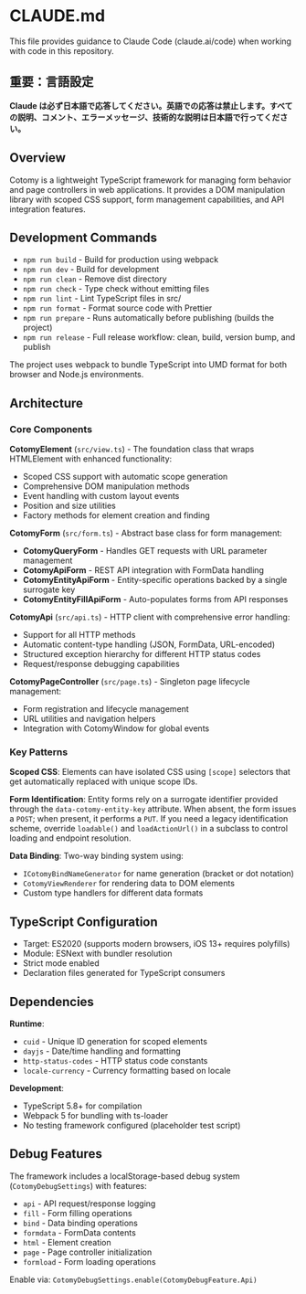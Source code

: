 # CLAUDE.md

This file provides guidance to Claude Code (claude.ai/code) when working with code in this repository.

## 重要：言語設定
**Claude は必ず日本語で応答してください。英語での応答は禁止します。すべての説明、コメント、エラーメッセージ、技術的な説明は日本語で行ってください。**

## Overview

Cotomy is a lightweight TypeScript framework for managing form behavior and page controllers in web applications. It provides a DOM manipulation library with scoped CSS support, form management capabilities, and API integration features.

## Development Commands

- `npm run build` - Build for production using webpack
- `npm run dev` - Build for development
- `npm run clean` - Remove dist directory
- `npm run check` - Type check without emitting files
- `npm run lint` - Lint TypeScript files in src/
- `npm run format` - Format source code with Prettier
- `npm run prepare` - Runs automatically before publishing (builds the project)
- `npm run release` - Full release workflow: clean, build, version bump, and publish

The project uses webpack to bundle TypeScript into UMD format for both browser and Node.js environments.

## Architecture

### Core Components

**CotomyElement** (`src/view.ts`) - The foundation class that wraps HTMLElement with enhanced functionality:
- Scoped CSS support with automatic scope generation
- Comprehensive DOM manipulation methods
- Event handling with custom layout events
- Position and size utilities
- Factory methods for element creation and finding

**CotomyForm** (`src/form.ts`) - Abstract base class for form management:
- **CotomyQueryForm** - Handles GET requests with URL parameter management
- **CotomyApiForm** - REST API integration with FormData handling
- **CotomyEntityApiForm** - Entity-specific operations backed by a single surrogate key
- **CotomyEntityFillApiForm** - Auto-populates forms from API responses

**CotomyApi** (`src/api.ts`) - HTTP client with comprehensive error handling:
- Support for all HTTP methods
- Automatic content-type handling (JSON, FormData, URL-encoded)
- Structured exception hierarchy for different HTTP status codes
- Request/response debugging capabilities

**CotomyPageController** (`src/page.ts`) - Singleton page lifecycle management:
- Form registration and lifecycle management
- URL utilities and navigation helpers
- Integration with CotomyWindow for global events

### Key Patterns

**Scoped CSS**: Elements can have isolated CSS using `[scope]` selectors that get automatically replaced with unique scope IDs.

**Form Identification**: Entity forms rely on a surrogate identifier provided through the `data-cotomy-entity-key` attribute. When absent, the form issues a `POST`; when present, it performs a `PUT`. If you need a legacy identification scheme, override `loadable()` and `loadActionUrl()` in a subclass to control loading and endpoint resolution.

**Data Binding**: Two-way binding system using:
- `ICotomyBindNameGenerator` for name generation (bracket or dot notation)
- `CotomyViewRenderer` for rendering data to DOM elements
- Custom type handlers for different data formats

## TypeScript Configuration

- Target: ES2020 (supports modern browsers, iOS 13+ requires polyfills)
- Module: ESNext with bundler resolution
- Strict mode enabled
- Declaration files generated for TypeScript consumers

## Dependencies

**Runtime**:
- `cuid` - Unique ID generation for scoped elements
- `dayjs` - Date/time handling and formatting
- `http-status-codes` - HTTP status code constants
- `locale-currency` - Currency formatting based on locale

**Development**:
- TypeScript 5.8+ for compilation
- Webpack 5 for bundling with ts-loader
- No testing framework configured (placeholder test script)

## Debug Features

The framework includes a localStorage-based debug system (`CotomyDebugSettings`) with features:
- `api` - API request/response logging
- `fill` - Form filling operations
- `bind` - Data binding operations  
- `formdata` - FormData contents
- `html` - Element creation
- `page` - Page controller initialization
- `formload` - Form loading operations

Enable via: `CotomyDebugSettings.enable(CotomyDebugFeature.Api)`
